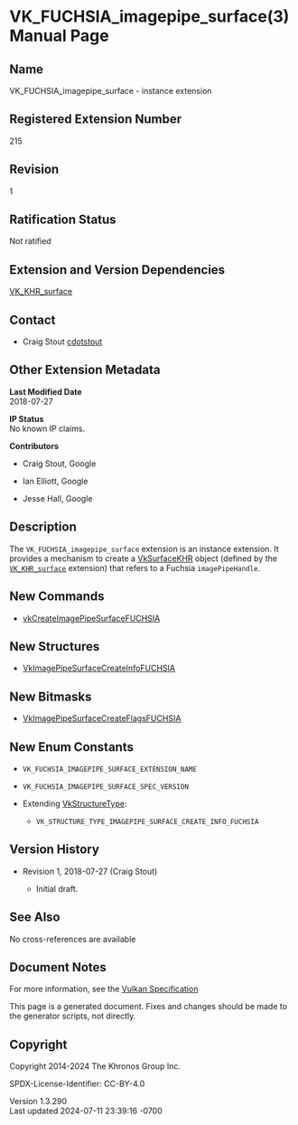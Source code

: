 # VK_FUCHSIA_imagepipe_surface(3) Manual Page

## Name

VK_FUCHSIA_imagepipe_surface - instance extension



## <a href="#_registered_extension_number" class="anchor"></a>Registered Extension Number

215

## <a href="#_revision" class="anchor"></a>Revision

1

## <a href="#_ratification_status" class="anchor"></a>Ratification Status

Not ratified

## <a href="#_extension_and_version_dependencies" class="anchor"></a>Extension and Version Dependencies

[VK_KHR_surface](https://registry.khronos.org/vulkan/specs/1.3-extensions/man/html/VK_KHR_surface.html)  

## <a href="#_contact" class="anchor"></a>Contact

- Craig Stout <a
  href="https://github.com/KhronosGroup/Vulkan-Docs/issues/new?body=%5BVK_FUCHSIA_imagepipe_surface%5D%20@cdotstout%0A*Here%20describe%20the%20issue%20or%20question%20you%20have%20about%20the%20VK_FUCHSIA_imagepipe_surface%20extension*"
  target="_blank" rel="nofollow noopener"><em></em>cdotstout</a>

## <a href="#_other_extension_metadata" class="anchor"></a>Other Extension Metadata

**Last Modified Date**  
2018-07-27

**IP Status**  
No known IP claims.

**Contributors**  
- Craig Stout, Google

- Ian Elliott, Google

- Jesse Hall, Google

## <a href="#_description" class="anchor"></a>Description

The `VK_FUCHSIA_imagepipe_surface` extension is an instance extension.
It provides a mechanism to create a [VkSurfaceKHR](https://registry.khronos.org/vulkan/specs/1.3-extensions/man/html/VkSurfaceKHR.html)
object (defined by the [`VK_KHR_surface`](https://registry.khronos.org/vulkan/specs/1.3-extensions/man/html/VK_KHR_surface.html)
extension) that refers to a Fuchsia `imagePipeHandle`.

## <a href="#_new_commands" class="anchor"></a>New Commands

- [vkCreateImagePipeSurfaceFUCHSIA](https://registry.khronos.org/vulkan/specs/1.3-extensions/man/html/vkCreateImagePipeSurfaceFUCHSIA.html)

## <a href="#_new_structures" class="anchor"></a>New Structures

- [VkImagePipeSurfaceCreateInfoFUCHSIA](https://registry.khronos.org/vulkan/specs/1.3-extensions/man/html/VkImagePipeSurfaceCreateInfoFUCHSIA.html)

## <a href="#_new_bitmasks" class="anchor"></a>New Bitmasks

- [VkImagePipeSurfaceCreateFlagsFUCHSIA](https://registry.khronos.org/vulkan/specs/1.3-extensions/man/html/VkImagePipeSurfaceCreateFlagsFUCHSIA.html)

## <a href="#_new_enum_constants" class="anchor"></a>New Enum Constants

- `VK_FUCHSIA_IMAGEPIPE_SURFACE_EXTENSION_NAME`

- `VK_FUCHSIA_IMAGEPIPE_SURFACE_SPEC_VERSION`

- Extending [VkStructureType](https://registry.khronos.org/vulkan/specs/1.3-extensions/man/html/VkStructureType.html):

  - `VK_STRUCTURE_TYPE_IMAGEPIPE_SURFACE_CREATE_INFO_FUCHSIA`

## <a href="#_version_history" class="anchor"></a>Version History

- Revision 1, 2018-07-27 (Craig Stout)

  - Initial draft.

## <a href="#_see_also" class="anchor"></a>See Also

No cross-references are available

## <a href="#_document_notes" class="anchor"></a>Document Notes

For more information, see the <a
href="https://registry.khronos.org/vulkan/specs/1.3-extensions/html/vkspec.html#VK_FUCHSIA_imagepipe_surface"
target="_blank" rel="noopener">Vulkan Specification</a>

This page is a generated document. Fixes and changes should be made to
the generator scripts, not directly.

## <a href="#_copyright" class="anchor"></a>Copyright

Copyright 2014-2024 The Khronos Group Inc.

SPDX-License-Identifier: CC-BY-4.0

Version 1.3.290  
Last updated 2024-07-11 23:39:16 -0700
